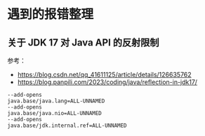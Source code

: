 # 遇到的报错整理

## 关于 JDK 17 对 Java API 的反射限制

参考：
- https://blog.csdn.net/qq_41611125/article/details/126635762
- https://blog.panpili.com/2023/coding/java/reflection-in-jdk17/

```
--add-opens
java.base/java.lang=ALL-UNNAMED
--add-opens
java.base/java.nio=ALL-UNNAMED
--add-opens
java.base/jdk.internal.ref=ALL-UNNAMED
```


## 